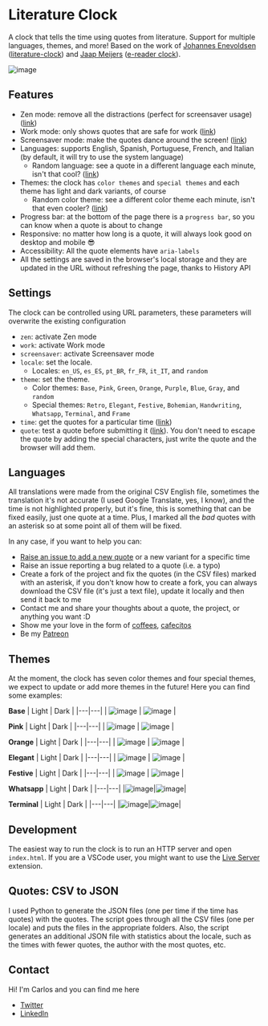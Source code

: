 # Literature Clock

A clock that tells the time using quotes from literature. Support for multiple languages, themes, and more! Based on the work of [Johannes Enevoldsen](https://twitter.com/JohsEnevoldsen) ([literature-clock](https://github.com/JohannesNE/literature-clock)) and [Jaap Meijers](http://www.eerlijkemedia.nl/) ([e-reader clock](https://www.instructables.com/id/Literary-Clock-Made-From-E-reader/)).

![image](https://github.com/cdmoro/literature-clock/assets/28156761/34b4bf28-22d1-41cc-ba99-0babab41a03c) 

## Features

- Zen mode: remove all the distractions (perfect for screensaver usage) ([link](https://literatureclock.netlify.app/?zen=true))
- Work mode: only shows quotes that are safe for work ([link](https://literatureclock.netlify.app/?work=true))
- Screensaver mode: make the quotes dance around the screen! ([link](https://literatureclock.netlify.app/?screensaver=true))
- Languages: supports English, Spanish, Portuguese, French, and Italian (by default, it will try to use the system language)
  - Random language: see a quote in a different language each minute, isn't that cool? ([link](https://literatureclock.netlify.app/?locale=random))
- Themes: the clock has `color themes` and `special themes` and each theme has light and dark variants, of course
  - Random color theme: see a different color theme each minute, isn't that even cooler? ([link](https://literatureclock.netlify.app/?theme=color-system))
- Progress bar: at the bottom of the page there is a `progress bar`, so you can know when a quote is about to change
- Responsive: no matter how long is a quote, it will always look good on desktop and mobile 😎
- Accessibility: All the quote elements have `aria-labels`
- All the settings are saved in the browser's local storage and they are updated in the URL without refreshing the page, thanks to History API

## Settings

The clock can be controlled using URL parameters, these parameters will overwrite the existing configuration

- `zen`: activate Zen mode
- `work`: activate Work mode
- `screensaver`: activate Screensaver mode
- `locale`: set the locale.
  - Locales: `en_US`, `es_ES`, `pt_BR`, `fr_FR`, `it_IT`, and `random`
- `theme`: set the theme.
  - Color themes: `Base`, `Pink`, `Green`, `Orange`, `Purple`, `Blue`, `Gray`, and `random`
  - Special themes: `Retro`, `Elegant`, `Festive`, `Bohemian`, `Handwriting`, `Whatsapp`, `Terminal`, and `Frame`
- `time`: get the quotes for a particular time ([link](https://literatureclock.netlify.app/?time=12:30))
- `quote`: test a quote before submitting it ([link](https://literatureclock.netlify.app/?quote=Hi%20mom!%20I%27m%20part%20of%20the%20Literature%20Clock!)). You don't need to escape the quote by adding the special characters, just write the quote and the browser will add them.

## Languages

All translations were made from the original CSV English file, sometimes the translation it's not accurate (I used Google Translate, yes, I know), and the time is not highlighted properly, but it's fine, this is something that can be fixed easily, just one quote at a time. Plus, I marked all the *bad* quotes with an asterisk so at some point all of them will be fixed.

In any case, if you want to help you can:

- [Raise an issue to add a new quote](https://github.com/cdmoro/literature-clock/issues/new?template=add-quote.yml&labels=add-quote&title=%5B23%3A28%5D%5Ben%5D+Add+quote) or a new variant for a specific time
- Raise an issue reporting a bug related to a quote (i.e. a typo)
- Create a fork of the project and fix the quotes (in the CSV files) marked with an asterisk, if you don't know how to create a fork, you can always download the CSV file (it's just a text file), update it locally and then send it back to me
- Contact me and share your thoughts about a quote, the project, or anything you want :D
- Show me your love in the form of [coffees](https://buymeacoffee.com/cdmoro), [cafecitos](http://cafecito.app/cdmoro)
- Be my [Patreon](https://patreon.com/cdmoro)

## Themes

At the moment, the clock has seven color themes and four special themes, we expect to update or add more themes in the future! Here you can find some examples:

**Base**
| Light  | Dark  |
|---|---|
| ![image](https://github.com/cdmoro/literature-clock/assets/28156761/364d0788-e829-4d7e-b51a-19711d0964c0)  | ![image](https://github.com/cdmoro/literature-clock/assets/28156761/34b4bf28-22d1-41cc-ba99-0babab41a03c) |

**Pink**
| Light  | Dark  |
|---|---|
| ![image](https://github.com/cdmoro/literature-clock/assets/28156761/4786b773-312c-470a-91d8-e5d650efe42e) | ![image](https://github.com/cdmoro/literature-clock/assets/28156761/793c1102-ca7e-4f89-9acd-7938910d1a81) |


**Orange**
| Light  | Dark  |
|---|---|
| ![image](https://github.com/cdmoro/literature-clock/assets/28156761/35e43ff5-263a-433e-9c44-0f0d33f0d643)  | ![image](https://github.com/cdmoro/literature-clock/assets/28156761/f9ed4700-fda0-4650-ac6e-c0ad8e3ac9a2)  |

**Elegant**
| Light  | Dark  |
|---|---|
| ![image](https://github.com/cdmoro/literature-clock/assets/28156761/4a2f97ce-2c0d-4f8e-88dd-1dc8c1e83caa) | ![image](https://github.com/cdmoro/literature-clock/assets/28156761/f74dfc56-e0e6-445f-a2fe-c01cdcedf7f5)  |

**Festive**
| Light  | Dark  |
|---|---|
| ![image](https://github.com/cdmoro/literature-clock/assets/28156761/e31dfc33-bf30-4025-818b-285479d3af4b) | ![image](https://github.com/cdmoro/literature-clock/assets/28156761/83197165-506b-4d0d-9974-92b066917c35)  |

**Whatsapp**
| Light  | Dark  |
|---|---|
|![image](https://github.com/cdmoro/literature-clock/assets/28156761/2aff30ff-3867-4f03-874a-55f708fb4345)|![image](https://github.com/cdmoro/literature-clock/assets/28156761/1b622436-4ce5-4fef-a668-3d5b6318ec88)|

**Terminal**
| Light  | Dark  |
|---|---|
|![image](https://github.com/cdmoro/literature-clock/assets/28156761/6e74dacd-5a9a-46b1-b707-34df7b9a8e37)|![image](https://github.com/cdmoro/literature-clock/assets/28156761/3cc114fd-f0fe-4277-99d1-7f258f047a12)|


## Development

The easiest way to run the clock is to run an HTTP server and open `index.html`. If you are a VSCode user, you might want to use the [Live Server](https://marketplace.visualstudio.com/items?itemName=ritwickdey.LiveServer) extension.

## Quotes: CSV to JSON

I used Python to generate the JSON files (one per time if the time has quotes) with the quotes. The script goes through all the CSV files (one per locale) and puts the files in the appropriate folders. Also, the script generates an additional JSON file with statistics about the locale, such as the times with fewer quotes, the author with the most quotes, etc. 

## Contact

Hi! I'm Carlos and you can find me here

- [Twitter](https://twitter.com/CarlosBonadeo)
- [LinkedIn](https://twitter.com/CarlosBonadeo)
